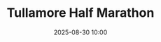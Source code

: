 ---
title: Tullamore Half Marathon
location: Tullamore Harriers Athletic Club, Tullamore, Co. Offaly
date: 2025-08-30 10:00
latitude: 53.26713533928219
longitude: -7.5053314505124415
results:
  - place: 141
    name: Mollie O'Donnell
    time: 01.24.35
    category: FS
    national: Nat FS
    note: BIB 1505
  - place: 180
    name: Ciara Broderick Farrell
    time: 01.27.18
    category: FS
    national: Nat FS
    note: BIB 859
  - place: 200
    name: Cliodhna Tutty Bardon
    time: 01.28.15
    category: MS
    national: Nat FS
    note: BIB 862
  - place: 207
    name: Jennifer Preston
    time: 01.28.26
    category: FS
    national: Nat FS
    note: BIB 295
  - place: 311
    name: Ellen Cronin
    time: 01.34.15
    category: FS
    national: Nat FS
    note: BIB 543
  - place: 331
    name: Michael Ferreira
    time: 01.34.49
    category: M40
    national: Nat M45
    note: BIB 836
---